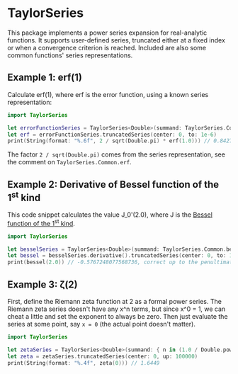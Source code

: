 # TaylorSeries

This package implements a power series expansion for real-analytic functions. It supports user-defined series, truncated either at a fixed index or when a convergence criterion is reached. Included are also some common functions' series representations.

## Example 1: erf(1)
Calculate erf(1), where erf is the error function, using a known series representation:

```swift
import TaylorSeries

let errorFunctionSeries = TaylorSeries<Double>(summand: TaylorSeries.Common.erf)
let erf = errorFunctionSeries.truncatedSeries(center: 0, to: 1e-6)
print(String(format: "%.6f", 2 / sqrt(Double.pi) * erf(1.0))) // 0.842701
```

The factor `2 / sqrt(Double.pi)` comes from the series representation, see the comment on `TaylorSeries.Common.erf`.

## Example 2: Derivative of Bessel function of the 1<sup>st</sup> kind
This code snippet calculates the value J_0'(2.0), where J is the [Bessel function of the 1<sup>st</sup> kind](https://en.wikipedia.org/wiki/Bessel_function#Bessel_functions_of_the_first_kind:_Jα).

```swift
import TaylorSeries

let besselSeries = TaylorSeries<Double>(summand: TaylorSeries.Common.besselJ(0))
let bessel = besselSeries.derivative().truncatedSeries(center: 0, to: 1e-16)
print(bessel(2.0)) // -0.5767248077568736, correct up to the penultimate digit
```

## Example 3: ζ(2)
First, define the Riemann zeta function at 2 as a formal power series. The Riemann zeta series doesn't have any x^n terms, but since x^0 = 1, we can cheat a little and set the exponent to always be zero. Then just evaluate the series at some point, say `x = 0` (the actual point doesn't matter).

```swift
import TaylorSeries

let zetaSeries = TaylorSeries<Double>(summand: { n in (1.0 / Double.pow(Double(n + 1), 2), 0) })
let zeta = zetaSeries.truncatedSeries(center: 0, up: 100000)
print(String(format: "%.4f", zeta(0))) // 1.6449
```
